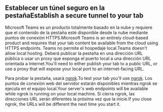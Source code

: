 ## <a name="establish-a-secure-tunnel-to-your-tab"></a><span data-ttu-id="0c102-101">Establecer un túnel seguro en la pestaña</span><span class="sxs-lookup"><span data-stu-id="0c102-101">Establish a secure tunnel to your tab</span></span>

<span data-ttu-id="0c102-102">Microsoft Teams es un producto totalmente basado en la nube y requiere que el contenido de la pestaña esté disponible desde la nube mediante puntos de conexión HTTPS.</span><span class="sxs-lookup"><span data-stu-id="0c102-102">Microsoft Teams is an entirely cloud-based product and requires that your tab content be available from the cloud using HTTPS endpoints.</span></span> <span data-ttu-id="0c102-103">Teams no permite el hospedaje local.</span><span class="sxs-lookup"><span data-stu-id="0c102-103">Teams doesn't allow local hosting.</span></span> <span data-ttu-id="0c102-104">Deberá publicar la pestaña en una dirección URL pública o usar un proxy que exponga el puerto local a una dirección URL orientada a Internet.</span><span class="sxs-lookup"><span data-stu-id="0c102-104">You'll need to either publish your tab to a public URL, or use a proxy that will expose your local port to an internet-facing URL.</span></span>

<span data-ttu-id="0c102-105">Para probar la pestaña, usará [ngrok](https://ngrok.com/docs).</span><span class="sxs-lookup"><span data-stu-id="0c102-105">To test your tab you'll use [ngrok](https://ngrok.com/docs).</span></span> <span data-ttu-id="0c102-106">Los puntos de conexión web del servidor estarán disponibles mientras ngrok se ejecuta en el equipo local.</span><span class="sxs-lookup"><span data-stu-id="0c102-106">Your server's web endpoints will be available while ngrok is running on your local machine.</span></span> <span data-ttu-id="0c102-107">Si cierra ngrok, las direcciones URL serán diferentes la próxima vez que la inicie.</span><span class="sxs-lookup"><span data-stu-id="0c102-107">If you close ngrok, the URLs will be different the next time you start it.</span></span>